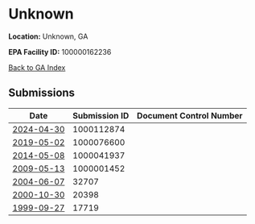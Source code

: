 # Unknown

**Location:** Unknown, GA

**EPA Facility ID:** 100000162236

[Back to GA Index](../../index.md)

## Submissions

| Date | Submission ID | Document Control Number |
|------|--------------|-------------------------|
| [2024-04-30](submissions/1000112874.md) | 1000112874 |  |
| [2019-05-02](submissions/1000076600.md) | 1000076600 |  |
| [2014-05-08](submissions/1000041937.md) | 1000041937 |  |
| [2009-05-13](submissions/1000001452.md) | 1000001452 |  |
| [2004-06-07](submissions/32707.md) | 32707 |  |
| [2000-10-30](submissions/20398.md) | 20398 |  |
| [1999-09-27](submissions/17719.md) | 17719 |  |
